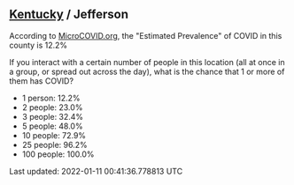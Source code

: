 
## [Kentucky](/united-states/kentucky) / Jefferson

According to [MicroCOVID.org](http://microcovid.org),
the "Estimated Prevalence" of COVID in this county is 12.2%

If you interact with a certain number of people in this location
(all at once in a group, or spread out across the day), what is the chance that
1 or more of them has COVID?

- 1 person: 12.2%
- 2 people: 23.0%
- 3 people: 32.4%
- 5 people: 48.0%
- 10 people: 72.9%
- 25 people: 96.2%
- 100 people: 100.0%

Last updated: 2022-01-11 00:41:36.778813 UTC
